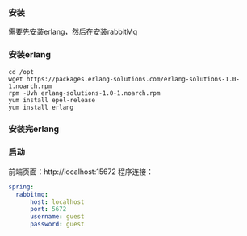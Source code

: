### 安装
需要先安装erlang，然后在安装rabbitMq

### 安装erlang
~~~
cd /opt
wget https://packages.erlang-solutions.com/erlang-solutions-1.0-1.noarch.rpm
rpm -Uvh erlang-solutions-1.0-1.noarch.rpm
yum install epel-release
yum install erlang
~~~


### 安装完erlang

### 启动
前端页面：http://localhost:15672
程序连接：
~~~yml
spring:
  rabbitmq:
      host: localhost
      port: 5672
      username: guest
      password: guest
~~~